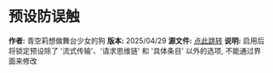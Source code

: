 # 预设防误触

**作者:** 青空莉想做舞台少女的狗
**版本:** 2025/04/29
**源文件:** [点此跳转](https://gitgud.io/StageDog/tavern_resource/-/tree/main/src)
**说明:** 启用后将锁定预设除了 '流式传输'、'请求思维链' 和 '具体条目' 以外的选项, 不能通过界面来修改

